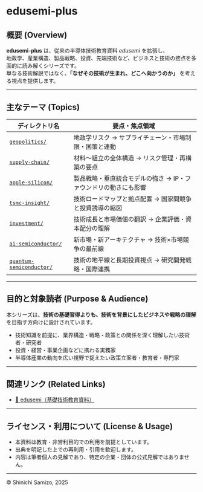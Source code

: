 # edusemi-plus

## 概要 (Overview)

**edusemi-plus** は、従来の半導体技術教育資料 *edusemi* を拡張し、  
地政学、産業構造、製品戦略、投資、先端技術など、ビジネスと技術の接点を多面的に読み解くシリーズです。  
単なる技術解説ではなく、**「なぜその技術が生まれ、どこへ向かうのか」** を考える視点を提供します。

---

## 主なテーマ (Topics)

| ディレクトリ名 | 要点・焦点領域 |
|----------------|----------------|
| [`geopolitics/`](https://github.com/Samizo-AITL/edusemi-plus/tree/main/geopolitics) | 地政学リスク → サプライチェーン・市場制限・国策と連動 |
| [`supply-chain/`](https://github.com/Samizo-AITL/edusemi-plus/tree/main/supply-chain) | 材料〜組立の全体構造 → リスク管理・再構築の要点 |
| [`apple-silicon/`](https://github.com/Samizo-AITL/edusemi-plus/tree/main/apple-silicon) | 製品戦略・垂直統合モデルの強さ → IP・ファウンドリの動きにも影響 |
| [`tsmc-insight/`](https://github.com/Samizo-AITL/edusemi-plus/tree/main/tsmc-insight) | 技術ロードマップと拠点配置 → 国家間競争と投資誘導の縮図 |
| [`investment/`](https://github.com/Samizo-AITL/edusemi-plus/tree/main/investment) | 技術成長と市場価値の翻訳 → 企業評価・資本配分の理解 |
| [`ai-semiconductor/`](https://github.com/Samizo-AITL/edusemi-plus/tree/main/ai-semiconductor) | 新市場・新アーキテクチャ → 技術×市場競争の最前線 |
| [`quantum-semiconductor/`](https://github.com/Samizo-AITL/edusemi-plus/tree/main/quantum-semiconductor) | 技術の地平線と長期投資視点 → 研究開発戦略・国際連携 |

---

## 目的と対象読者 (Purpose & Audience)

本シリーズは、**技術の基礎習得よりも、技術を背景にしたビジネスや戦略の理解**を目指す方向けに設計されています。

- 技術知識を前提に、業界構造・戦略・政策との関係を深く理解したい技術者・研究者  
- 投資・経営・事業企画などに携わる実務家  
- 半導体産業の動向を広い視野で捉えたい政策立案者・教育者・専門家  

---

## 関連リンク (Related Links)

- [📘 edusemi（基礎技術教育資料）](https://github.com/Samizo-AITL/edusemi)

---

## ライセンス・利用について (License & Usage)

- 本資料は教育・非営利目的での利用を前提としています。  
- 出典を明記した上での再利用・引用を歓迎します。  
- 内容は筆者個人の見解であり、特定の企業・団体の公式見解ではありません。

---

© Shinichi Samizo, 2025
